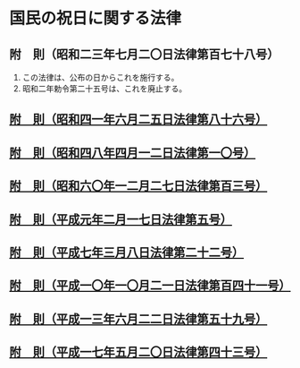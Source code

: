 # 国民の祝日に関する法律

## 附　則（昭和二三年七月二〇日法律第百七十八号）

1. この法律は、公布の日からこれを施行する。
2. 昭和二年勅令第二十五号は、これを廃止する。

## [附　則（昭和四一年六月二五日法律第八十六号）](https://github.com/law-of-japan/19660625-law-86/blob/master/supplementary_provision.md#%E9%99%84%E5%89%87%E6%98%AD%E5%92%8C%E5%9B%9B%E4%B8%80%E5%B9%B4%E5%85%AD%E6%9C%88%E4%BA%8C%E4%BA%94%E6%97%A5%E6%B3%95%E5%BE%8B%E7%AC%AC%E5%85%AB%E5%8D%81%E5%85%AD%E5%8F%B7)

## [附　則（昭和四八年四月一二日法律第一〇号）](https://github.com/law-of-japan/19730412-law-10/blob/master/supplementary_provision.md#%E9%99%84%E5%89%87%E6%98%AD%E5%92%8C%E5%9B%9B%E5%85%AB%E5%B9%B4%E5%9B%9B%E6%9C%88%E4%B8%80%E4%BA%8C%E6%97%A5%E6%B3%95%E5%BE%8B%E7%AC%AC%E5%8D%81%E5%8F%B7)

## [附　則（昭和六〇年一二月二七日法律第百三号）](https://github.com/law-of-japan/19851227-law-103/blob/master/supplementary_provision.md#%E9%99%84%E5%89%87%E6%98%AD%E5%92%8C%E5%85%AD%E3%80%87%E5%B9%B4%E4%B8%80%E4%BA%8C%E6%9C%88%E4%BA%8C%E4%B8%83%E6%97%A5%E6%B3%95%E5%BE%8B%E7%AC%AC%E7%99%BE%E4%B8%89%E5%8F%B7)

## [附　則（平成元年二月一七日法律第五号）](https://github.com/law-of-japan/19890217-law-5/blob/master/supplementary_provision.md#%E9%99%84%E5%89%87%E5%B9%B3%E6%88%90%E5%85%83%E5%B9%B4%E4%BA%8C%E6%9C%88%E4%B8%80%E4%B8%83%E6%97%A5%E6%B3%95%E5%BE%8B%E7%AC%AC%E4%BA%94%E5%8F%B7)

## [附　則（平成七年三月八日法律第二十二号）](https://github.com/law-of-japan/19950308-law-22/blob/master/supplementary_provision.md#%E9%99%84%E5%89%87%E5%B9%B3%E6%88%90%E4%B8%83%E5%B9%B4%E4%B8%89%E6%9C%88%E5%85%AB%E6%97%A5%E6%B3%95%E5%BE%8B%E7%AC%AC%E4%BA%8C%E5%8D%81%E4%BA%8C%E5%8F%B7)

## [附　則（平成一〇年一〇月二一日法律第百四十一号）](https://github.com/law-of-japan/19981021-law-141/blob/master/supplementary_provision.md#%E9%99%84%E5%89%87%E5%B9%B3%E6%88%90%E4%B8%80%E3%80%87%E5%B9%B4%E4%B8%80%E3%80%87%E6%9C%88%E4%BA%8C%E4%B8%80%E6%97%A5%E6%B3%95%E5%BE%8B%E7%AC%AC%E7%99%BE%E5%9B%9B%E5%8D%81%E4%B8%80%E5%8F%B7)

## [附　則（平成一三年六月二二日法律第五十九号）](https://github.com/law-of-japan/20010622-law-59/blob/master/supplementary_provision.md#%E9%99%84%E5%89%87%E5%B9%B3%E6%88%90%E4%B8%80%E4%B8%89%E5%B9%B4%E5%85%AD%E6%9C%88%E4%BA%8C%E4%BA%8C%E6%97%A5%E6%B3%95%E5%BE%8B%E7%AC%AC%E4%BA%94%E5%8D%81%E4%B9%9D%E5%8F%B7)

## [附　則（平成一七年五月二〇日法律第四十三号）](https://github.com/law-of-japan/20050520-law-43/blob/master/supplementary_provision.md#%E9%99%84%E5%89%87%E5%B9%B3%E6%88%90%E4%B8%80%E4%B8%83%E5%B9%B4%E4%BA%94%E6%9C%88%E4%BA%8C%E3%80%87%E6%97%A5%E6%B3%95%E5%BE%8B%E7%AC%AC%E5%9B%9B%E5%8D%81%E4%B8%89%E5%8F%B7)
